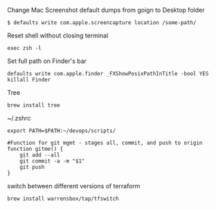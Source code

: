 Change Mac Screenshot default dumps from goign to Desktop folder <p>
```$ defaults write com.apple.screencapture location /some-path/```

Reset shell without closing terminal <p>
```exec zsh -l```

Set full path on Finder's bar
```
defaults write com.apple.finder _FXShowPosixPathInTitle -bool YES
killall Finder
```
  
Tree <p>
`brew install tree`
  
~/.zshrc
```
export PATH=$PATH:~/devops/scripts/

#Function for git mgmt - stages all, commit, and push to origin
function gitme() {
    git add --all
    git commit -a -m "$1"
    git push
}
```

  
switch between different versions of terraform <p>
```brew install warrensbox/tap/tfswitch```

 
